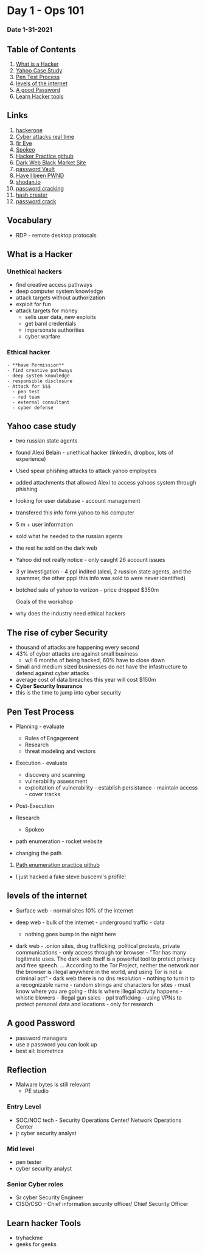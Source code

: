 # Day 1 - Ops 101
### Date 1-31-2021
  
## Table of Contents
1. [What is a Hacker](#what-is-a-hacker)
1. [Yahoo Case Study](#yahoo-case-study)
1. [Pen Test Process](#pen-test-process)
1. [levels of the internet](#levels-of-the-internet)
1. [A good Password](#a-good-password)
1. [Learn Hacker tools](#learn-hacker-tools)

## Links
1. [hackerone](hackerone.com)
1. [Cyber attacks real time](https://cybermap.kaspersky.com/stats)
1. [fir Eye](https://www.fireeye.com/cyber-map/threat-map.html)
1. [Spokeo](https://www.spokeo.com/)
1. [Hacker Practice github](https://codefellows.github.io/cyber-range/)
1. [Dark Web Black Market Site](https://en.wikipedia.org/wiki/Silk_Road_(marketplace))
1. [password Vault](https://www.lastpass.com/)
1. [Have I been PWND](www.haveibeenpwned.com)
1. [shodan.io](shodan.io)
1. [password cracking](https://www.betterbuys.com/estimating-password-cracking-times/)
1. [hash creater](md5hashgenerator.com)
1. [password crack](crashstation.net)

## Vocabulary
- RDP - remote desktop protocals


## What is a Hacker
### Unethical hackers
   - find creative access pathways
   - deep computer system knowledge
   - attack targets without authorization
   - exploit for fun
   - attack targets for money
      - sells user data, new exploits
      - get baml credentials
      - impersonate authorities
      - cyber warfare

  ### Ethical hacker
    - **have Permission**
    - find creative pathways
    - deep system knowledge
    - responsible disclosure
    - Attack for $$$
      - pen test
      - red team
      - external consultant
      - cyber defense

## Yahoo case study
  - two russian state agents
  - found Alexi Belain - unethical hacker (linkedin, dropbox, lots of experience)
  - Used spear phishing attacks to attack yahoo employees
  - added attachments that allowed Alexi to access yahoos system through phishing
  - looking for user database - account management
  - transfered this info form yahoo to his computer
  - 5 m + user information
  - sold what he needed to the russian agents
  - the rest he sold on the dark web
  - Yahoo did not really notice - only caught 26 account issues
  - 3 yr investigation - 4 ppl indited (alexi, 2 russion state agents, and the spammer, the other pppl this info was sold to were never identified)
  - botched sale of yahoo to verizon - price dropped $350m

      Goals of the workshop
  - why does the industry need ethical hackers

## The rise of cyber Security
  - thousand of attacks are happening every second
  - 43% of cyber attacks are against small business
      - w/i 6 months of being hacked, 60% have to close down
  - Small and medium sized businesses do not have the infastructure to defend against cyber attacks
  - average cost of data breaches this year will cost $150m
  - **Cyber Security Insurance**
  - this is the time to jump into cyber security

## Pen Test Process
  - Planning - evaluate
      - Rules of Engagement
      - Research
      - threat modeling and vectors
  - Execution - evaluate
      - discovery and scanning
      - vulnerability assessment
      - exploitation of vulnerability
              - establish persistance
                  - maintain access
                  - cover tracks
  - Post-Execution


  - Research
    - Spokeo


  - path enumeration - rocket website
  - changing the path
  1. [Path enumeration practice github](https://codefellows.github.io/cyber-range/)

  - I just hacked a fake steve buscemi's profile!


## levels of the internet
  - Surface web - normal sites 10% of the internet
  - deep web - bulk of the internet - underground traffic - data
      - nothing goes bump in the night here

  - dark web - .onion sites, drug trafficking, political protests, private communications
        - only access through tor browser - "Tor has many legitimate uses. The dark web itself is a powerful tool to protect privacy and free speech. ... According to the Tor Project, neither the network nor the browser is illegal anywhere in the world, and using Tor is not a criminal act"
        - dark web there is no dns resolution - nothing to turn it to a recognizable name
        - random strings and characters for sites - must know where you are going
        - this is where illegal activity happens
        - whistle blowers
        - illegal gun sales
        - ppl trafficking
        - using VPNs to protect personal data and locations - only for research


## A good Password
  - password managers
  - use a password you can look up
  - best all: biometrics

## Reflection
- Malware bytes is still relevant
  - PE studio

### Entry Level
  - SOC/NOC tech - Security Operations Center/ Network Operations Center
  - jr cyber security analyst
### Mid level
  - pen tester
  - cyber security analyst
### Senior Cyber roles
  - Sr cyber Security Engineer
  - CISO/CSO - Chief information security officer/ Chief Security Officer

## Learn hacker Tools
- tryhackme
- geeks for geeks